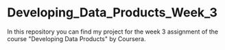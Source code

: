 # Developing_Data_Products_Week_3

In this repository you can find my project for the week 3 assignment of the course "Developing Data Products" by Coursera.
